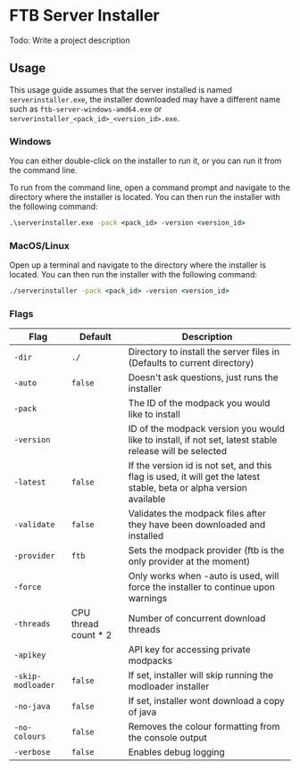 # FTB Server Installer

Todo: Write a project description

## Usage

This usage guide assumes that the server installed is named `serverinstaller.exe`, the installer downloaded may have a different name such as `ftb-server-windows-amd64.exe` or `serverinstaller_<pack_id>_<version_id>.exe`.

### Windows

You can either double-click on the installer to run it, or you can run it from the command line.

To run from the command line, open a command prompt and navigate to the directory where the installer is located. You can then run the installer with the following command:

```cmd
.\serverinstaller.exe -pack <pack_id> -version <version_id>
```

### MacOS/Linux

Open up a terminal and navigate to the directory where the installer is located. You can then run the installer with the following command:

```cmd
./serverinstaller -pack <pack_id> -version <version_id>
```

### Flags

| Flag              | Default              | Description                                                                                                         |
|-------------------|----------------------|---------------------------------------------------------------------------------------------------------------------|
| `-dir`            | `./`                 | Directory to install the server files in (Defaults to current directory)                                            |
| `-auto`           | `false`              | Doesn't ask questions, just runs the installer                                                                      |
| `-pack`           |                      | The ID of the modpack you would like to install                                                                     |
| `-version`        |                      | ID of the modpack version you would like to install, if not set, latest stable release will be selected             |
| `-latest`         | `false`              | If the version id is not set, and this flag is used, it will get the latest stable, beta or alpha version available |
| `-validate`       | `false`              | Validates the modpack files after they have been downloaded and installed                                           |
| `-provider`       | `ftb`                | Sets the modpack provider (ftb is the only provider at the moment)                                                  |
| `-force`          |                      | Only works when -auto is used, will force the installer to continue upon warnings                                   |
| `-threads`        | CPU thread count * 2 | Number of concurrent download threads                                                                               |
| `-apikey`         |                      | API key for accessing private modpacks                                                                              |
| `-skip-modloader` | `false`              | If set, installer will skip running the modloader installer                                                         |
| `-no-java`        | `false`              | If set, installer wont download a copy of java                                                                      |
| `-no-colours`     | `false`              | Removes the colour formatting from the console output                                                               |
| `-verbose`        | `false`              | Enables debug logging                                                                                               |

